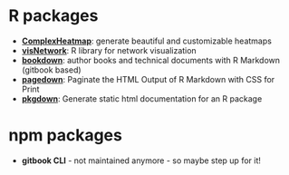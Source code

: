 # R packages
- **[ComplexHeatmap](https://github.com/jokergoo/ComplexHeatmap)**: generate 
beautiful and customizable heatmaps
- **[visNetwork](https://github.com/datastorm-open/visNetwork)**: R library for 
network visualization
- **[bookdown](https://github.com/rstudio/bookdown)**: author books and technical 
documents with R Markdown (gitbook based)
- **[pagedown](https://github.com/rstudio/pagedown)**: Paginate the HTML Output 
of R Markdown with CSS for Print
- **[pkgdown](https://github.com/r-lib/pkgdown)**: Generate static html 
documentation for an R package

# npm packages
- **gitbook CLI** - not maintained anymore - so maybe step up for it!
